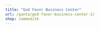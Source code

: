 ```yaml
---
title: "God Favor Business Center"
url: /ganta/god-favor-business-center-2/
shop: commodité
---
```

